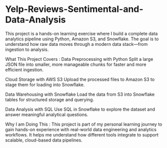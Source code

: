 # Yelp-Reviews-Sentimental-and-Data-Analysis
This project is a hands-on learning exercise where I build a complete data analytics pipeline using Python, Amazon S3, and Snowflake. The goal is to understand how raw data moves through a modern data stack—from ingestion to analysis.

What This Project Covers :
Data Preprocessing with Python
Split a large JSON file into smaller, more manageable chunks for faster and more efficient ingestion.

Cloud Storage with AWS S3
Upload the processed files to Amazon S3 to stage them for loading into Snowflake.

Data Warehousing with Snowflake
Load the data from S3 into Snowflake tables for structured storage and querying.

Data Analysis with SQL
Use SQL in Snowflake to explore the dataset and answer meaningful analytical questions.

Why I am Doing This :
This project is part of my personal learning journey to gain hands-on experience with real-world data engineering and analytics workflows. It helps me understand how different tools integrate to support scalable, cloud-based data pipelines.
